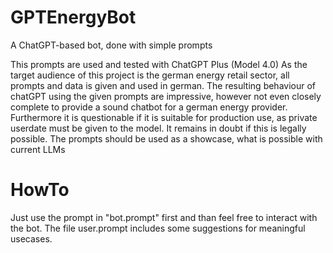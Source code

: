 # GPTEnergyBot
A ChatGPT-based bot, done with simple prompts

This prompts are used and tested with ChatGPT Plus (Model 4.0)
As the target audience of this project is the german energy retail sector, all prompts and data is given and used in german.
The resulting behaviour of chatGPT using the given prompts are impressive, however not even closely complete to provide a sound chatbot for a german energy provider.
Furthermore it is questionable if it is suitable for production use, as private userdate must be given to the model. It remains in doubt if this is legally possible. 
The prompts should be used as a showcase, what is possible with current LLMs

# HowTo
Just use the prompt in "bot.prompt" first and than feel free to interact with the bot. The file user.prompt includes some suggestions for meaningful usecases.
